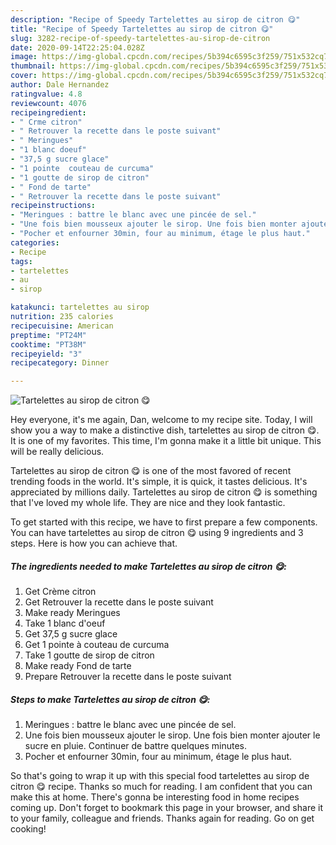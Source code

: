 ```yaml
---
description: "Recipe of Speedy Tartelettes au sirop de citron 😋"
title: "Recipe of Speedy Tartelettes au sirop de citron 😋"
slug: 3282-recipe-of-speedy-tartelettes-au-sirop-de-citron
date: 2020-09-14T22:25:04.028Z
image: https://img-global.cpcdn.com/recipes/5b394c6595c3f259/751x532cq70/tartelettes-au-sirop-de-citron-😋-photo-principale-de-la-recette.jpg
thumbnail: https://img-global.cpcdn.com/recipes/5b394c6595c3f259/751x532cq70/tartelettes-au-sirop-de-citron-😋-photo-principale-de-la-recette.jpg
cover: https://img-global.cpcdn.com/recipes/5b394c6595c3f259/751x532cq70/tartelettes-au-sirop-de-citron-😋-photo-principale-de-la-recette.jpg
author: Dale Hernandez
ratingvalue: 4.8
reviewcount: 4076
recipeingredient:
- " Crme citron"
- " Retrouver la recette dans le poste suivant"
- " Meringues"
- "1 blanc doeuf"
- "37,5 g sucre glace"
- "1 pointe  couteau de curcuma"
- "1 goutte de sirop de citron"
- " Fond de tarte"
- " Retrouver la recette dans le poste suivant"
recipeinstructions:
- "Meringues : battre le blanc avec une pincée de sel."
- "Une fois bien mousseux ajouter le sirop. Une fois bien monter ajouter le sucre en pluie. Continuer de battre quelques minutes."
- "Pocher et enfourner 30min, four au minimum, étage le plus haut."
categories:
- Recipe
tags:
- tartelettes
- au
- sirop

katakunci: tartelettes au sirop 
nutrition: 235 calories
recipecuisine: American
preptime: "PT24M"
cooktime: "PT38M"
recipeyield: "3"
recipecategory: Dinner

---
```



![Tartelettes au sirop de citron 😋](https://img-global.cpcdn.com/recipes/5b394c6595c3f259/751x532cq70/tartelettes-au-sirop-de-citron-😋-photo-principale-de-la-recette.jpg)

Hey everyone, it's me again, Dan, welcome to my recipe site. Today, I will show you a way to make a distinctive dish, tartelettes au sirop de citron 😋. It is one of my favorites. This time, I'm gonna make it a little bit unique. This will be really delicious.



Tartelettes au sirop de citron 😋 is one of the most favored of recent trending foods in the world. It's simple, it is quick, it tastes delicious. It's appreciated by millions daily. Tartelettes au sirop de citron 😋 is something that I've loved my whole life. They are nice and they look fantastic.


To get started with this recipe, we have to first prepare a few components. You can have tartelettes au sirop de citron 😋 using 9 ingredients and 3 steps. Here is how you can achieve that.

<!--inarticleads1-->

##### The ingredients needed to make Tartelettes au sirop de citron 😋:

1. Get  Crème citron
1. Get  Retrouver la recette dans le poste suivant
1. Make ready  Meringues
1. Take 1 blanc d&#39;oeuf
1. Get 37,5 g sucre glace
1. Get 1 pointe à couteau de curcuma
1. Take 1 goutte de sirop de citron
1. Make ready  Fond de tarte
1. Prepare  Retrouver la recette dans le poste suivant




<!--inarticleads2-->

##### Steps to make Tartelettes au sirop de citron 😋:

1. Meringues : battre le blanc avec une pincée de sel.
1. Une fois bien mousseux ajouter le sirop. Une fois bien monter ajouter le sucre en pluie. Continuer de battre quelques minutes.
1. Pocher et enfourner 30min, four au minimum, étage le plus haut.




So that's going to wrap it up with this special food tartelettes au sirop de citron 😋 recipe. Thanks so much for reading. I am confident that you can make this at home. There's gonna be interesting food in home recipes coming up. Don't forget to bookmark this page in your browser, and share it to your family, colleague and friends. Thanks again for reading. Go on get cooking!
